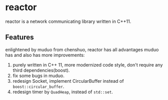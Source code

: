 # reactor
reactor is a network communicating library written in C++11.

## Features
enlightened by muduo from chenshuo, reactor has all advantages muduo has and also has
more improvements:
1. purely written in C++ 11, more modernized code style, don't require any third dependencies(boost).
2. fix some bugs in muduo.
3. redesign Socket, implement CircularBuffer instead of `boost::circular_buffer`.
4. redesign timer by `QuadHeap`, instead of `std::set`.